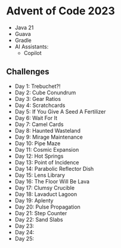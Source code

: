 # Advent of Code 2023

- Java 21
- Guava
- Gradle
- AI Assistants:
  - Copilot

## Challenges

- Day 1: Trebuchet?!
- Day 2: Cube Conundrum
- Day 3: Gear Ratios
- Day 4: Scratchcards
- Day 5: If You Give A Seed A Fertilizer
- Day 6: Wait For It
- Day 7: Camel Cards
- Day 8: Haunted Wasteland 
- Day 9: Mirage Maintenance
- Day 10: Pipe Maze
- Day 11: Cosmic Expansion
- Day 12: Hot Springs
- Day 13: Point of Incidence
- Day 14: Parabolic Reflector Dish
- Day 15: Lens Library
- Day 16: The Floor Will Be Lava
- Day 17: Clumsy Crucible
- Day 18: Lavaduct Lagoon
- Day 19: Aplenty
- Day 20: Pulse Propagation
- Day 21: Step Counter
- Day 22: Sand Slabs
- Day 23: 
- Day 24: 
- Day 25: 
